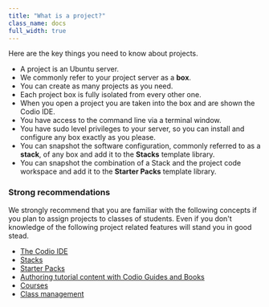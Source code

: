 ```yaml
---
title: "What is a project?"
class_name: docs
full_width: true
---
```


Here are the key things you need to know about projects.

- A project is an Ubuntu server. 
- We commonly refer to your project server as a **box**.
- You can create as many projects as you need.
- Each project box is fully isolated from every other one.
- When you open a project you are taken into the box and are shown the Codio IDE.
- You have access to the command line via a terminal window.
- You have sudo level privileges to your server, so you can install and configure any box exactly as you please.
- You can snapshot the software configuration, commonly referred to as a **stack**, of any box and add it to the **Stacks** template library.
- You can snapshot the combination of a Stack and the project code workspace and add it to the **Starter Packs** template library.

### Strong recommendations
We strongly recommend that you are familiar with the following concepts if you plan to assign projects to classes of students. Even if you don't knowledge of the following project related features will stand you in good stead.

- [The Codio IDE](/docs/ide)
- [Stacks](/docs/project/stacks)
- [Starter Packs](/docs/project/packs)
- [Authoring tutorial content with Codio Guides and Books](/docs/content/authoring)
- [Courses](/docs/courses/introduction/)
- [Class management](/docs/classes/classmanagement)


